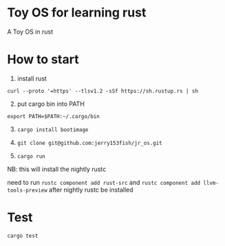 # Toy OS for learning rust 

A Toy OS in rust

# How to start

1. install rust

`curl --proto '=https' --tlsv1.2 -sSf https://sh.rustup.rs | sh`

2. put cargo bin into PATH

`export PATH=$PATH:~/.cargo/bin`

3. `cargo install bootimage`

4. `git clone git@github.com:jerry153fish/jr_os.git`

5. `cargo run`

NB: this will install the nightly rustc

need to run `rustc component add rust-src` and `rustc component add llvm-tools-preview` after nightly rustc be installed


# Test

`cargo test`
